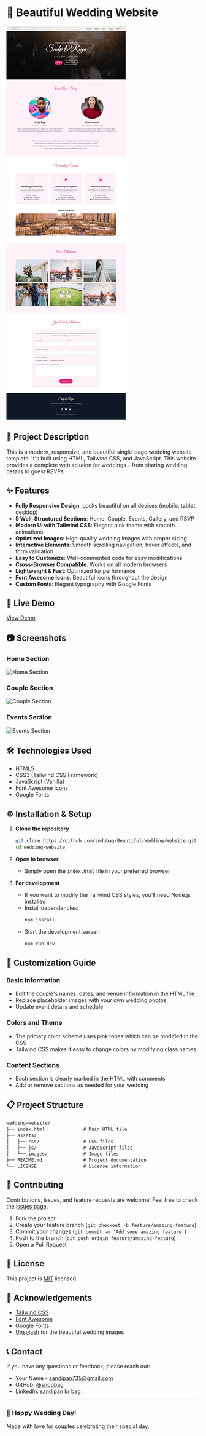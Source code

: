 # 💍 Beautiful Wedding Website

![Wedding Website Screenshot](./image/sndpbag_weading.png)

## 📝 Project Description

This is a modern, responsive, and beautiful single-page wedding website template. It's built using HTML, Tailwind CSS, and JavaScript. This website provides a complete web solution for weddings - from sharing wedding details to guest RSVPs.

## ✨ Features

- **Fully Responsive Design**: Looks beautiful on all devices (mobile, tablet, desktop)
- **5 Well-Structured Sections**: Home, Couple, Events, Gallery, and RSVP
- **Modern UI with Tailwind CSS**: Elegant pink theme with smooth animations
- **Optimized Images**: High-quality wedding images with proper sizing
- **Interactive Elements**: Smooth scrolling navigation, hover effects, and form validation
- **Easy to Customize**: Well-commented code for easy modifications
- **Cross-Browser Compatible**: Works on all modern browsers
- **Lightweight & Fast**: Optimized for performance
- **Font Awesome Icons**: Beautiful icons throughout the design
- **Custom Fonts**: Elegant typography with Google Fonts

## 🚀 Live Demo

[View Demo](https://sndpbag.github.io/Beautiful-Wedding-Website/)

## 📷 Screenshots

### Home Section
![Home Section](https://images.unsplash.com/photo-1519741497674-611481863552?ixlib=rb-4.0.3&auto=format&fit=crop&w=500&q=80)

### Couple Section
![Couple Section](https://images.unsplash.com/photo-1529636798458-92182e662485?ixlib=rb-4.0.3&auto=format&fit=crop&w=500&q=80)

### Events Section
![Events Section](https://images.unsplash.com/photo-1519167758481-83f550bb49b3?ixlib=rb-4.0.3&auto=format&fit=crop&w=500&q=80)

## 🛠️ Technologies Used

- HTML5
- CSS3 (Tailwind CSS Framework)
- JavaScript (Vanilla)
- Font Awesome Icons
- Google Fonts

## ⚙️ Installation & Setup

1. **Clone the repository**
   ```bash
   git clone https://github.com/sndpbag/Beautiful-Wedding-Website.git
   cd wedding-website
   ```

2. **Open in browser**
   - Simply open the `index.html` file in your preferred browser

3. **For development**
   - If you want to modify the Tailwind CSS styles, you'll need Node.js installed
   - Install dependencies:
     ```bash
     npm install
     ```
   - Start the development server:
     ```bash
     npm run dev
     ```

## 🔧 Customization Guide

### Basic Information
- Edit the couple's names, dates, and venue information in the HTML file
- Replace placeholder images with your own wedding photos
- Update event details and schedule

### Colors and Theme
- The primary color scheme uses pink tones which can be modified in the CSS
- Tailwind CSS makes it easy to change colors by modifying class names

### Content Sections
- Each section is clearly marked in the HTML with comments
- Add or remove sections as needed for your wedding

## 📋 Project Structure

```
wedding-website/
├── index.html              # Main HTML file
├── assets/
│   ├── css/                # CSS files
│   ├── js/                 # JavaScript files
│   └── images/             # Image files
├── README.md               # Project documentation
└── LICENSE                 # License information
```

## 🤝 Contributing

Contributions, issues, and feature requests are welcome! Feel free to check the [issues page](https://github.com/your-username/wedding-website/issues).

1. Fork the project
2. Create your feature branch (`git checkout -b feature/amazing-feature`)
3. Commit your changes (`git commit -m 'Add some amazing feature'`)
4. Push to the branch (`git push origin feature/amazing-feature`)
5. Open a Pull Request

## 📝 License

This project is [MIT](LICENSE) licensed.

## 🙏 Acknowledgements

- [Tailwind CSS](https://tailwindcss.com/)
- [Font Awesome](https://fontawesome.com/)
- [Google Fonts](https://fonts.google.com/)
- [Unsplash](https://unsplash.com/) for the beautiful wedding images

## 📞 Contact

If you have any questions or feedback, please reach out:

- Your Name - [sandipan735@gmail.com](mailto:sandipan735@gmail.com)
- GitHub: [@sndpbag](https://github.com/sndpbag)
- LinkedIn: [sandipan kr bag](https://www.linkedin.com/in/sndpbag/)

---

### 💖 Happy Wedding Day!

Made with love for couples celebrating their special day.